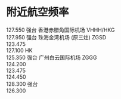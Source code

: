 # 附近航空频率

127.550 强台 香港赤腊角国际机场 VHHH/HKG  
127.950 强台 珠海金湾机场 (原三灶) ZGSD  
123.475  
127.100 HK  
125.350 强台 广州白云国际机场 ZGGG  
124.200  
123.475  
124.450  
128.300 强台  
126.300

